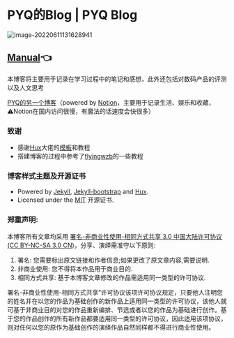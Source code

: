 # PYQ的Blog | PYQ Blog

![image-20220611131628941](https://cdn.jsdelivr.net/gh/peng-yq/Gallery/img/202206111316495.png)

## [Manual](https://github.com/peng-yq/peng-yq.github.io/blob/main/_doc/Manual_zh.md.md)👈

本博客将主要用于记录在学习过程中的笔记和感想，此外还包括对数码产品的评测以及人文思考

 [PYQ的另一个博客](https://pengyq.top)（powered by [Notion](https://www.notion.so/)，主要用于记录生活、娱乐和收藏，⚠️Notion在国内访问很慢，有魔法的话速度会快很多）

### 致谢

- 感谢[Hux](http://huangxuan.me/)大佬的[模板](https://github.com/Huxpro/huxpro.github.io)和教程
- 搭建博客的过程中参考了[flyingwzb](https://github.com/flyingwzb/flyingwzb.github.io)的一些教程

### 博客样式主题及开源证书

- Powered by [Jekyll](https://github.com/mojombo/jekyll), [Jekyll-bootstrap](http://jekyllbootstrap.com/) and [Hux](http://huangxuan.me/).
- Licensed under the [MIT](https://github.com/peng-yq/peng-yq.github.io/blob/main/LICENSE) 开源证书.

### **郑重声明:**

本博客所有文章均采用 [署名-非商业性使用-相同方式共享 3.0 中国大陆许可协议 (CC BY-NC-SA 3.0 CN)](https://creativecommons.org/licenses/by-nc-sa/3.0/cn/)，分享、演绎需准守以下原则:

1. 署名: 您需要标出原文链接和作者信息;如果更改了原文章内容,需要说明.
2. 非商业使用: 您不得将本作品用于商业目的.
3. 相同方式共享: 基于本博客文章修改的作品需适用同一类型的许可协议.

署名-非商业性使用-相同方式共享”许可协议该项许可协议规定，只要他人注明您的姓名并在以您的作品为基础创作的新作品上适用同一类型的许可协议，该他人就可基于非商业目的对您的作品重新编排、节选或者以您的作品为基础进行创作。基于您的作品创作的所有新作品都要适用同一类型的许可协议，因此适用该项协议，则对任何以您的原作为基础创作的演绎作品自然同样都不得进行商业性使用。

